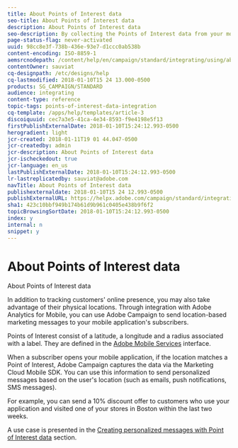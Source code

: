 ```yaml
---
title: About Points of Interest data
seo-title: About Points of Interest data
description: About Points of Interest data
seo-description: By collecting the Points of Interest data from your mobile application's subscribers, send location-based marketing messages to your subscribers through the integration in Adobe Campaign.
page-status-flag: never-activated
uuid: 98cc8e3f-738b-436e-93e7-d1ccc0ab538b
content-encoding: ISO-8859-1
aemsrcnodepath: /content/help/en/campaign/standard/integrating/using/about-points-of-interest-data
contentOwner: sauviat
cq-designpath: /etc/designs/help
cq-lastmodified: 2018-01-10T15 24 13.000-0500
products: SG_CAMPAIGN/STANDARD
audience: integrating
content-type: reference
topic-tags: points-of-interest-data-integration
cq-template: /apps/help/templates/article-3
discoiquuid: cec7a3e5-41ca-4e34-8593-f9e4198e5f13
firstPublishExternalDate: 2018-01-10T15:24:12.993-0500
herogradient: light
jcr-created: 2018-01-11T19 01 44.047-0500
jcr-createdby: admin
jcr-description: About Points of Interest data
jcr-ischeckedout: true
jcr-language: en_us
lastPublishExternalDate: 2018-01-10T15:24:12.993-0500
lr-lastreplicatedby: sauviat@adobe.com
navTitle: About Points of Interest data
publishexternaldate: 2018-01-10T15 24 12.993-0500
publishExternalURL: https://helpx.adobe.com/campaign/standard/integrating/using/about-points-of-interest-data.html
sha1: 423c10bbf949b174b61d9b961c0405e438b9f6f2
topicBrowsingSortDate: 2018-01-10T15:24:12.993-0500
index: y
internal: n
snippet: y
---
```


# About Points of Interest data

About Points of Interest data

In addition to tracking customers' online presence, you may also take advantage of their physical locations. Through integration with Adobe Analytics for Mobile, you can use Adobe Campaign to send location-based marketing messages to your mobile application's subscribers.

Points of Interest consist of a latitude, a longitude and a radius associated with a label. They are defined in the [Adobe Mobile Services](https://marketing.adobe.com/resources/help/en_US/mobile) interface.

When a subscriber opens your mobile application, if the location matches a Point of Interest, Adobe Campaign captures the data via the Marketing Cloud Mobile SDK. You can use this information to send personalized messages based on the user's location (such as emails, push notifications, SMS messages).

For example, you can send a 10% discount offer to customers who use your application and visited one of your stores in Boston within the last two weeks.

A use case is presented in the [Creating personalized messages with Point of Interest data](../../integrating/using/creating-personalized-messages-with-point-of-interest-data.md) section.
